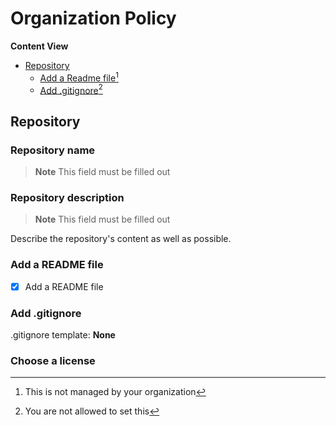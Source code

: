 # Organization Policy

**Content View**

* [Repository](https://github.com/OpenWorkspaceHub/.github/blob/master/profile/ORGANIZATION_POLICY.md#repository)
  * [Add a Readme file](https://github.com/OpenWorkspaceHub/.github/blob/master/profile/ORGANIZATION_POLICY.md#add-a-readme-file)[^2]
  * [Add .gitignore](https://github.com/OpenWorkspaceHub/.github/blob/master/profile/ORGANIZATION_POLICY.md#add-gitignore)[^3]

## Repository

### Repository name

> **Note**
> This field must be filled out

### Repository description

> **Note**
> This field must be filled out

Describe the repository's content as well as possible.

### Add a README file

- [x] Add a README file

### Add .gitignore

.gitignore template: **None**

### Choose a license
[^1]: Required field
[^2]: This is not managed by your organization
[^3]: You are not allowed to set this
